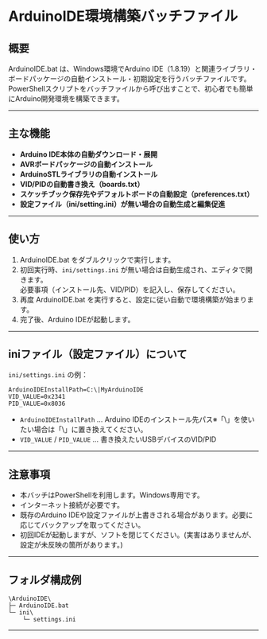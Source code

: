 # ArduinoIDE環境構築バッチファイル

## 概要

ArduinoIDE.bat は、Windows環境でArduino IDE（1.8.19）と関連ライブラリ・ボードパッケージの自動インストール・初期設定を行うバッチファイルです。  
PowerShellスクリプトをバッチファイルから呼び出すことで、初心者でも簡単にArduino開発環境を構築できます。

---

## 主な機能

- **Arduino IDE本体の自動ダウンロード・展開**
- **AVRボードパッケージの自動インストール**
- **ArduinoSTLライブラリの自動インストール**
- **VID/PIDの自動書き換え（boards.txt）**
- **スケッチブック保存先やデフォルトボードの自動設定（preferences.txt）**
- **設定ファイル（ini/setting.ini）が無い場合の自動生成と編集促進**

---

## 使い方

1. ArduinoIDE.bat をダブルクリックで実行します。
2. 初回実行時、`ini/settings.ini` が無い場合は自動生成され、エディタで開きます。  
   必要事項（インストール先、VID/PID）を記入し、保存してください。
3. 再度 ArduinoIDE.bat を実行すると、設定に従い自動で環境構築が始まります。
4. 完了後、Arduino IDEが起動します。

---

## iniファイル（設定ファイル）について

`ini/settings.ini` の例：

```
ArduinoIDEInstallPath=C:\|MyArduinoIDE
VID_VALUE=0x2341
PID_VALUE=0x8036
```

- `ArduinoIDEInstallPath` … Arduino IDEのインストール先パス※「\」を使いたい場合は「\\」に置き換えてください。
- `VID_VALUE` / `PID_VALUE` … 書き換えたいUSBデバイスのVID/PID

---

## 注意事項

- 本バッチはPowerShellを利用します。Windows専用です。
- インターネット接続が必要です。
- 既存のArduino IDEや設定ファイルが上書きされる場合があります。必要に応じてバックアップを取ってください。
- 初回IDEが起動しますが、ソフトを閉じてください。(実害はありませんが、設定が未反映の箇所があります。)

---

## フォルダ構成例

```
\ArduinoIDE\
├─ ArduinoIDE.bat
└─ ini\
    └─ settings.ini
```

---
